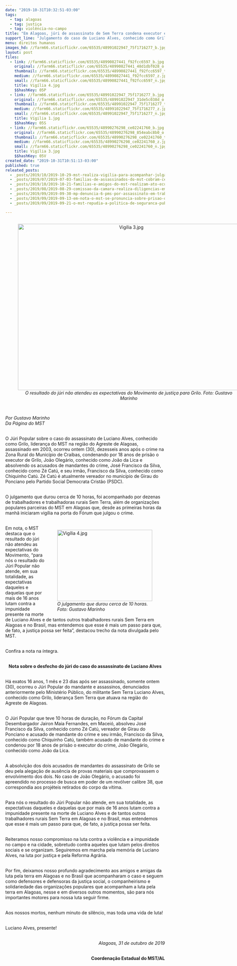 ```yaml
---
date: "2019-10-31T10:32:51-03:00"
tags:
  - tag: alagoas
  - tag: justiça
  - tag: violência-no-campo
title: "Em Alagoas, júri de assassinato de Sem Terra condena executor e absolve os dois mandantes do crime"
support_line: "Julgamento do caso de Luciano Alves, conhecido como Grilo, aconteceu dezesseis anos após o crime na Zona Rural do Município de Craíbas (AL)"
menu: direitos humanos
images_hd: //farm66.staticflickr.com/65535/48991022947_75f1716277_b.jpg
layout: post
files:
  - link: //farm66.staticflickr.com/65535/48990827441_f92fcc6597_b.jpg
    original: //farm66.staticflickr.com/65535/48990827441_48d1dbf028_o.jpg
    thumbnail: //farm66.staticflickr.com/65535/48990827441_f92fcc6597_t.jpg
    medium: //farm66.staticflickr.com/65535/48990827441_f92fcc6597_z.jpg
    small: //farm66.staticflickr.com/65535/48990827441_f92fcc6597_n.jpg
    title: Vigília 4.jpg
    $$hashKey: 05P
  - link: //farm66.staticflickr.com/65535/48991022947_75f1716277_b.jpg
    original: //farm66.staticflickr.com/65535/48991022947_31de5c038d_o.jpg
    thumbnail: //farm66.staticflickr.com/65535/48991022947_75f1716277_t.jpg
    medium: //farm66.staticflickr.com/65535/48991022947_75f1716277_z.jpg
    small: //farm66.staticflickr.com/65535/48991022947_75f1716277_n.jpg
    title: Vígilia 1.jpg
    $$hashKey: 05S
  - link: //farm66.staticflickr.com/65535/48990276298_ce02241760_b.jpg
    original: //farm66.staticflickr.com/65535/48990276298_854eabc8b0_o.jpg
    thumbnail: //farm66.staticflickr.com/65535/48990276298_ce02241760_t.jpg
    medium: //farm66.staticflickr.com/65535/48990276298_ce02241760_z.jpg
    small: //farm66.staticflickr.com/65535/48990276298_ce02241760_n.jpg
    title: Vigília 3.jpg
    $$hashKey: 05V
created_date: "2019-10-31T10:51:13-03:00"
published: true
releated_posts:
  - _posts/2019/10/2019-10-29-mst-realiza-vigilia-para-acompanhar-julgamento-de-assassinato-em-maceio.md
  - _posts/2019/07/2019-07-03-familias-de-assassinados-do-mst-cobram-celeridade-do-ministerio-publico.md
  - _posts/2019/10/2019-10-21-familias-e-amigos-do-mst-realizam-ato-ecumenico-em-memoria-ao-companheiro-keno-no-parana.md
  - _posts/2019/08/2019-08-29-comissao-da-camara-realiza-diligencias-em-areas-de-conflitos-de-terras-na-paraiba.md
  - _posts/2019/09/2019-09-30-mp-denuncia-6-pms-por-assassinato-em-trabalhadores-rurais-em-quedas-do-iguacu-pr.md
  - _posts/2019/09/2019-09-13-em-nota-o-mst-se-pronuncia-sobre-prisao-de-sem-terra-em-goias.md
  - _posts/2019/09/2019-09-21-o-mst-repudia-a-politica-de-seguranca-publica-do-governo-witzel.md

---
```

<div style="text-align:center">
<figure class="image" style="display:inline-block"><img alt="Vigília 3.jpg" height="525" src="//farm66.staticflickr.com/65535/48990276298_ce02241760_b.jpg" width="700" />
<figcaption><em>O resultado do j&uacute;ri n&atilde;o atendeu as expectativas do Movimento de justi&ccedil;a para Grilo. Foto: Gustavo Marinho</em></figcaption>
</figure>
</div>

<p><br />
<em>Por Gustavo Marinho<br />
Da P&aacute;gina do MST</em><br />
&nbsp;</p>

<p>O J&uacute;ri Popular sobre o caso do assassinato de Luciano Alves, conhecido como Grilo, lideran&ccedil;a do MST na regi&atilde;o do Agreste de Alagoas, assassinado em 2003, ocorreu ontem (30), dezesseis anos ap&oacute;s o crime na Zona Rural do Munic&iacute;pio de Cra&iacute;bas, condenando por 18 anos de pris&atilde;o o executor de Grilo, Jo&atilde;o Oleg&aacute;rio, conhecido como Jo&atilde;o da Lica e absolvendo os acusados de mandantes do crime, Jos&eacute; Francisco da Silva, conhecido como Z&eacute; Cat&uacute;, e seu irm&atilde;o, Francisco da Silva, conhecido como Chiquinho Cat&uacute;. Z&eacute; Cat&uacute; &eacute; atualmente vereador no munic&iacute;pio de Girau do Ponciano pelo Partido Social Democrata Crist&atilde;o (PSDC).&nbsp;<br />
&nbsp;</p>

<p>O julgamento que durou cerca de 10 horas, foi acompanhado por dezenas de trabalhadores e trabalhadoras rurais Sem Terra, al&eacute;m de organiza&ccedil;&otilde;es populares parceiras do MST em Alagoas que, desde as primeiras horas da manh&atilde; iniciaram vig&iacute;lia na porta do F&oacute;rum que julgou o crime.<br />
&nbsp;</p>

<figure class="image" style="float:right"><img alt="Vigília 4.jpg" height="225" src="//farm66.staticflickr.com/65535/48990827441_f92fcc6597_b.jpg" width="300" />
<figcaption><em>O julgamento que durou cerca de 10 horas.<br />
Foto: Gustavo Marinho</em></figcaption>
</figure>

<p>Em nota, o MST destaca que o resultado do j&uacute;ri n&atilde;o atendeu as expectativas do Movimento, &ldquo;para n&oacute;s o resultado do J&uacute;ri Popular n&atilde;o atende, em sua totalidade, as expectativas daqueles e daquelas que por mais de 16 anos lutam contra a impunidade presente na morte de Luciano Alves e de tantos outros trabalhadores rurais Sem Terra em Alagoas e no Brasil, mas entendemos que esse &eacute; mais um passo para que, de fato, a justi&ccedil;a possa ser feita&rdquo;, destacou trecho da nota divulgada pelo MST.<br />
&nbsp;</p>

<p>Confira a nota na &iacute;ntegra.<br />
&nbsp;</p>

<p style="text-align: center;"><strong>Nota sobre o desfecho do j&uacute;ri do caso do assassinato de Luciano Alves</strong></p>

<p><br />
H&aacute; exatos 16 anos, 1 m&ecirc;s e 23 dias ap&oacute;s ser assassinado, somente ontem (30), ocorreu o J&uacute;ri Popular do mandante e assassinos, denunciados anteriormente pelo Minist&eacute;rio P&uacute;blico, do militante Sem Terra Luciano Alves, conhecido como Grilo, lideran&ccedil;a Sem Terra que atuava na regi&atilde;o do Agreste de Alagoas.<br />
&nbsp;</p>

<p>O J&uacute;ri Popular que teve 10 horas de dura&ccedil;&atilde;o, no F&oacute;rum da Capital Desembargador Jairon Maia Fernandes, em Macei&oacute;, absolveu Jos&eacute; Francisco da Silva, conhecido como Z&eacute; Cat&uacute;, vereador de Girau do Ponciano e acusado de mandante do crime e seu irm&atilde;o, Francisco da Silva, conhecido como Chiquinho Cat&uacute;, tamb&eacute;m acusado de mandante do crime e condenou por 18 anos de pris&atilde;o o executor do crime, Jo&atilde;o Oleg&aacute;rio, conhecido como Jo&atilde;o da Lica.<br />
&nbsp;</p>

<p>A absolvi&ccedil;&atilde;o dos dois acusados de mandantes do assassinato de Grilo se deu pela alega&ccedil;&atilde;o de aus&ecirc;ncia de provas materiais que comprovassem o envolvimento dos dois. No caso de Jo&atilde;o Oleg&aacute;rio, o acusado foi apreendido no processo de busca em poder de um rev&oacute;lver calibre 38, que correspondia aos proj&eacute;teis retirados do corpo da v&iacute;tima.</p>

<p><br />
Para n&oacute;s o resultado do J&uacute;ri Popular n&atilde;o atende, em sua totalidade, as expectativas daqueles e daquelas que por mais de 16 anos lutam contra a impunidade presente na morte de Luciano Alves e de tantos outros trabalhadores rurais Sem Terra em Alagoas e no Brasil, mas entendemos que esse &eacute; mais um passo para que, de fato, a justi&ccedil;a possa ser feita.</p>

<p><br />
Reiteramos nosso compromisso na luta contra a viol&ecirc;ncia e a impunidade no campo e na cidade, sobretudo contra aqueles que lutam pelos direitos sociais e se organizam. Seguiremos em marcha pela mem&oacute;ria de Luciano Alves, na luta por justi&ccedil;a e pela Reforma Agr&aacute;ria.</p>

<p><br />
Por fim, deixamos nosso profundo agradecimento aos amigos e amigas da luta pela terra em Alagoas e no Brasil que acompanharam o caso e seguem como defensores e defensoras da justi&ccedil;a social, o companheirismo e solidariedade das organiza&ccedil;&otilde;es populares que acompanham a luta pela terra em Alagoas, nesse e em diversos outros momentos, s&atilde;o para n&oacute;s importantes motores para nossa luta seguir firme.</p>

<p><br />
Aos nossos mortos, nenhum minuto de sil&ecirc;ncio, mas toda uma vida de luta!</p>

<p><br />
Luciano Alves, presente!</p>

<p style="text-align: right;"><br />
<em>Alagoas, 31 de outubro de 2019</em><br />
&nbsp;</p>

<p style="text-align: right;"><strong>Coordena&ccedil;&atilde;o Estadual do MST/AL</strong></p>

<p style="text-align: right;"><br />
&nbsp;</p>
